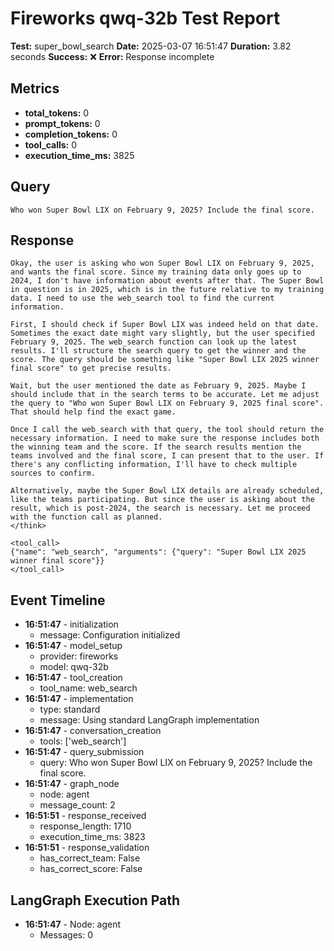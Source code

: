 # Fireworks qwq-32b Test Report

**Test:** super_bowl_search
**Date:** 2025-03-07 16:51:47
**Duration:** 3.82 seconds
**Success:** ❌
**Error:** Response incomplete

## Metrics

- **total_tokens:** 0
- **prompt_tokens:** 0
- **completion_tokens:** 0
- **tool_calls:** 0
- **execution_time_ms:** 3825

## Query

```
Who won Super Bowl LIX on February 9, 2025? Include the final score.
```

## Response

```
Okay, the user is asking who won Super Bowl LIX on February 9, 2025, and wants the final score. Since my training data only goes up to 2024, I don't have information about events after that. The Super Bowl in question is in 2025, which is in the future relative to my training data. I need to use the web_search tool to find the current information.

First, I should check if Super Bowl LIX was indeed held on that date. Sometimes the exact date might vary slightly, but the user specified February 9, 2025. The web_search function can look up the latest results. I'll structure the search query to get the winner and the score. The query should be something like "Super Bowl LIX 2025 winner final score" to get precise results. 

Wait, but the user mentioned the date as February 9, 2025. Maybe I should include that in the search terms to be accurate. Let me adjust the query to "Who won Super Bowl LIX on February 9, 2025 final score". That should help find the exact game. 

Once I call the web_search with that query, the tool should return the necessary information. I need to make sure the response includes both the winning team and the score. If the search results mention the teams involved and the final score, I can present that to the user. If there's any conflicting information, I'll have to check multiple sources to confirm. 

Alternatively, maybe the Super Bowl LIX details are already scheduled, like the teams participating. But since the user is asking about the result, which is post-2024, the search is necessary. Let me proceed with the function call as planned.
</think>

<tool_call>
{"name": "web_search", "arguments": {"query": "Super Bowl LIX 2025 winner final score"}}
</tool_call>
```

## Event Timeline

- **16:51:47** - initialization
  - message: Configuration initialized
- **16:51:47** - model_setup
  - provider: fireworks
  - model: qwq-32b
- **16:51:47** - tool_creation
  - tool_name: web_search
- **16:51:47** - implementation
  - type: standard
  - message: Using standard LangGraph implementation
- **16:51:47** - conversation_creation
  - tools: ['web_search']
- **16:51:47** - query_submission
  - query: Who won Super Bowl LIX on February 9, 2025? Include the final score.
- **16:51:47** - graph_node
  - node: agent
  - message_count: 2
- **16:51:51** - response_received
  - response_length: 1710
  - execution_time_ms: 3823
- **16:51:51** - response_validation
  - has_correct_team: False
  - has_correct_score: False

## LangGraph Execution Path

- **16:51:47** - Node: agent
  - Messages: 0
